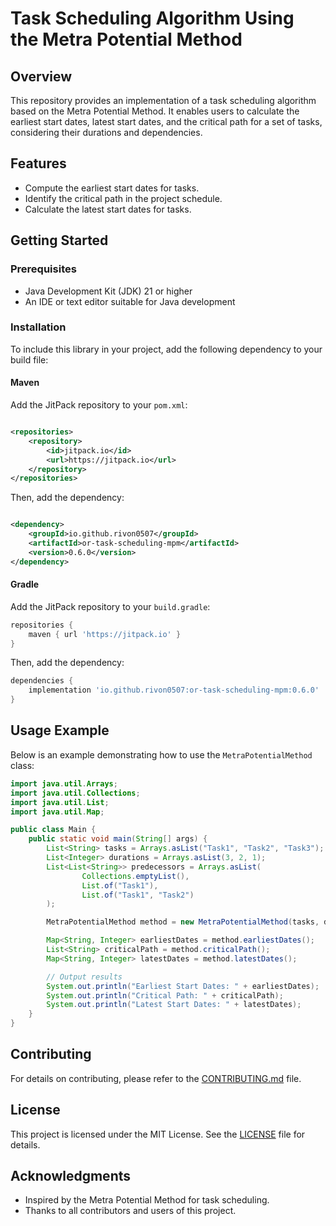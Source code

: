 # Task Scheduling Algorithm Using the Metra Potential Method

## Overview

This repository provides an implementation of a task scheduling algorithm based on the Metra Potential Method. It
enables users to calculate the earliest start dates, latest start dates, and the critical path for a set of tasks,
considering their durations and dependencies.

## Features

- Compute the earliest start dates for tasks.
- Identify the critical path in the project schedule.
- Calculate the latest start dates for tasks.

## Getting Started

### Prerequisites

- Java Development Kit (JDK) 21 or higher
- An IDE or text editor suitable for Java development

### Installation

To include this library in your project, add the following dependency to your build file:

#### Maven

Add the JitPack repository to your `pom.xml`:

```xml

<repositories>
    <repository>
        <id>jitpack.io</id>
        <url>https://jitpack.io</url>
    </repository>
</repositories>
```

Then, add the dependency:

```xml

<dependency>
    <groupId>io.github.rivon0507</groupId>
    <artifactId>or-task-scheduling-mpm</artifactId>
    <version>0.6.0</version>
</dependency>
```

#### Gradle

Add the JitPack repository to your `build.gradle`:

```groovy
repositories {
    maven { url 'https://jitpack.io' }
}
```

Then, add the dependency:

```groovy
dependencies {
    implementation 'io.github.rivon0507:or-task-scheduling-mpm:0.6.0'
}
```

## Usage Example

Below is an example demonstrating how to use the `MetraPotentialMethod` class:

```java
import java.util.Arrays;
import java.util.Collections;
import java.util.List;
import java.util.Map;

public class Main {
    public static void main(String[] args) {
        List<String> tasks = Arrays.asList("Task1", "Task2", "Task3");
        List<Integer> durations = Arrays.asList(3, 2, 1);
        List<List<String>> predecessors = Arrays.asList(
                Collections.emptyList(),
                List.of("Task1"),
                List.of("Task1", "Task2")
        );

        MetraPotentialMethod method = new MetraPotentialMethod(tasks, durations, predecessors);

        Map<String, Integer> earliestDates = method.earliestDates();
        List<String> criticalPath = method.criticalPath();
        Map<String, Integer> latestDates = method.latestDates();

        // Output results
        System.out.println("Earliest Start Dates: " + earliestDates);
        System.out.println("Critical Path: " + criticalPath);
        System.out.println("Latest Start Dates: " + latestDates);
    }
}
```

## Contributing

For details on contributing, please refer to the [CONTRIBUTING.md](CONTRIBUTING.md) file.

## License

This project is licensed under the MIT License. See the [LICENSE](LICENSE) file for details.

## Acknowledgments

- Inspired by the Metra Potential Method for task scheduling.
- Thanks to all contributors and users of this project.

